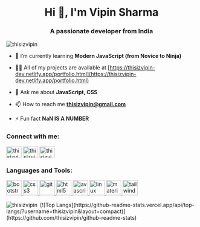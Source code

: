 <h1 align="center">Hi 👋, I'm Vipin Sharma</h1>
<h3 align="center">A passionate developer from India</h3>

<p align="left"> <img src="https://komarev.com/ghpvc/?username=thisizvipin" alt="thisizvipin" /> </p>

- 🌱 I’m currently learning **Modern JavaScript (from Novice to Ninja)**

- 👨‍💻 All of my projects are available at [https://thisizvipin-dev.netlify.app/portfolio.html](https://thisizvipin-dev.netlify.app/portfolio.html)

- 💬 Ask me about **JavaScript, CSS**

- 📫 How to reach me **thisizvipin@gmail.com**

- ⚡ Fun fact **NaN IS A NUMBER**

<p align="left">
<h3 align="left">Connect with me:</h3>
<a href="https://twitter.com/thisizvipin" target="blank"><img align="center" src="https://cdn.jsdelivr.net/npm/simple-icons@3.0.1/icons/twitter.svg" alt="thisizvipin" height="30" width="40" /></a>
<a href="https://linkedin.com/in/thisizvipin" target="blank"><img align="center" src="https://cdn.jsdelivr.net/npm/simple-icons@3.0.1/icons/linkedin.svg" alt="thisizvipin" height="30" width="40" /></a>
<a href="https://instagram.com/thisizvipin" target="blank"><img align="center" src="https://cdn.jsdelivr.net/npm/simple-icons@3.0.1/icons/instagram.svg" alt="thisizvipin" height="30" width="40" /></a>
</p>

<h3 align="left">Languages and Tools:</h3>
<p align="left"> <a href="https://getbootstrap.com" target="_blank"> <img src="https://devicons.github.io/devicon/devicon.git/icons/bootstrap/bootstrap-plain.svg" alt="bootstrap" width="40" height="40"/> </a> <a href="https://www.w3schools.com/css/" target="_blank"> <img src="https://devicons.github.io/devicon/devicon.git/icons/css3/css3-original-wordmark.svg" alt="css3" width="40" height="40"/> </a> <a href="https://git-scm.com/" target="_blank"> <img src="https://www.vectorlogo.zone/logos/git-scm/git-scm-icon.svg" alt="git" width="40" height="40"/> </a> <a href="https://www.w3.org/html/" target="_blank"> <img src="https://devicons.github.io/devicon/devicon.git/icons/html5/html5-original-wordmark.svg" alt="html5" width="40" height="40"/> </a> <a href="https://developer.mozilla.org/en-US/docs/Web/JavaScript" target="_blank"> <img src="https://devicons.github.io/devicon/devicon.git/icons/javascript/javascript-original.svg" alt="javascript" width="40" height="40"/> </a> <a href="https://www.linux.org/" target="_blank"> <img src="https://devicons.github.io/devicon/devicon.git/icons/linux/linux-original.svg" alt="linux" width="40" height="40"/> </a> <a href="https://materializecss.com/" target="_blank"> <img src="https://raw.githubusercontent.com/prplx/svg-logos/5585531d45d294869c4eaab4d7cf2e9c167710a9/svg/materialize.svg" alt="materialize" width="40" height="40"/> </a> <a href="https://tailwindcss.com/" target="_blank"> <img src="https://www.vectorlogo.zone/logos/tailwindcss/tailwindcss-icon.svg" alt="tailwind" width="40" height="40"/> </a> </p>

<p><img align="left" src="https://github-readme-stats.vercel.app/api/top-langs/?username=thisizvipin&layout=compact" alt="thisizvipin" /></p>

<p>&nbsp;[![Top Langs](https://github-readme-stats.vercel.app/api/top-langs/?username=thisizvipin&layout=compact)](https://github.com/thisizvipin/github-readme-stats)

